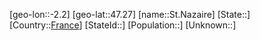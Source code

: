 ﻿---
location: [47.27,-2.2]
type: City
tags:
- geo/City


SpocWebEntityId: 34478
isDeleted: false
confidential: public

---
[geo-lon::-2.2]
[geo-lat::47.27]
[name::St.Nazaire]
[State::]
[Country::[France](geo/Continent/Europe/France.md)]
[StateId::]
[Population::]
[Unknown::]

